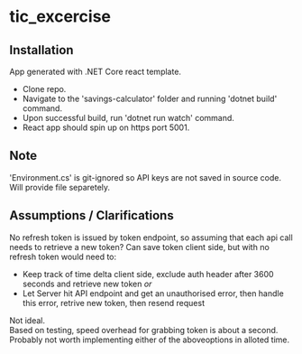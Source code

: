 # tic_excercise

## Installation
App generated with .NET Core react template.  

* Clone repo.  
* Navigate to the 'savings-calculator' folder and running 'dotnet build' command.  
* Upon successful build, run 'dotnet run watch' command.  
* React app should spin up on https port 5001.  

## Note
'Environment.cs' is git-ignored so API keys are not saved in source code. Will provide file separetely.

## Assumptions / Clarifications
No refresh token is issued by token endpoint, so assuming that each api call needs to retrieve a new token?
Can save token client side, but with no refresh token would need to:

* Keep track of time delta client side, exclude auth header after 3600 seconds and retrieve new token 
*or* 
* Let Server hit API endpoint and get an unauthorised error, then handle this error, retrive new token, then resend request

Not ideal.  
Based on testing, speed overhead for grabbing token is about a second. Probably not worth implementing either of the aboveoptions in alloted time.
